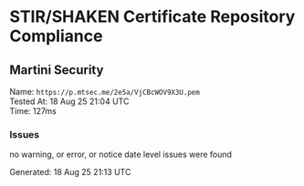 # STIR/SHAKEN Certificate Repository Compliance

## Martini Security

Name: `https://p.mtsec.me/2e5a/VjCBcWOV9X3U.pem`\
Tested At: 18 Aug 25 21:04 UTC\
Time: 127ms

### Issues

no warning, or error, or notice date level issues were found

Generated: 18 Aug 25 21:13 UTC